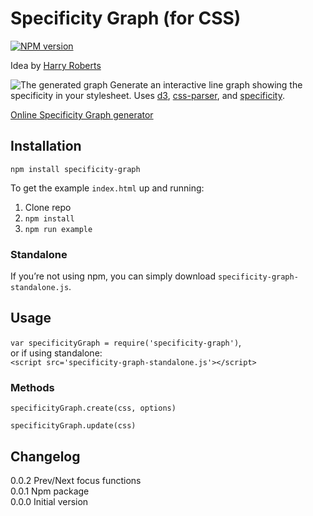 # Specificity Graph (for CSS)
[![NPM version](https://badge.fury.io/js/specificity-graph.svg)](http://badge.fury.io/js/specificity-graph)

Idea by [Harry Roberts](http://csswizardry.com/2014/10/the-specificity-graph/)

![The generated graph](https://raw.githubusercontent.com/pocketjoso/specificity-graph/master/img/example-graph.png)
Generate an interactive line graph showing the specificity in your stylesheet. Uses [d3](https://github.com/mbostock/d3), [css-parser](https://github.com/reworkcss/css-parse), and [specificity](https://github.com/keeganstreet/specificity).

[Online Specificity Graph generator](http://jonassebastianohlsson.com/specificity-graph/)

## Installation
`npm install specificity-graph`

To get the example `index.html` up and running:  
1. Clone repo  
2. `npm install`  
3. `npm run example`

### Standalone
If you’re not using npm, you can simply download `specificity-graph-standalone.js`.


## Usage
`var specificityGraph = require('specificity-graph')`,  
or if using standalone:  
`<script src='specificity-graph-standalone.js'></script>`


### Methods
`specificityGraph.create(css, options)`

`specificityGraph.update(css)`


## Changelog
0.0.2 Prev/Next focus functions  
0.0.1 Npm package  
0.0.0 Initial version  
